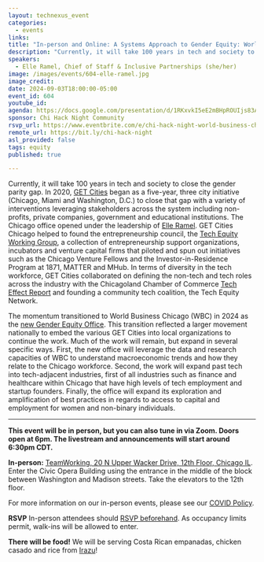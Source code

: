 ```yaml
---
layout: technexus_event
categories:
  - events
links: 
title: "In-person and Online: A Systems Approach to Gender Equity: World Business Chicago"
description: "Currently, it will take 100 years in tech and society to close the gender parity gap. In 2020, GET Cities began as a five-year, three city initiative (Chicago, Miami and Washington, D.C.) to close that gap with a variety of interventions leveraging stakeholders across the system including non-profits, private companies, government and educational institutions. Now at World Business Chicago (WBC) as the head of their new Gender Equity Office, Elle Ramel will lead the new office to leverage the data and research capacities of WBC to understand macroeconomic trends and how they relate to the Chicago workforce, expand past tech into tech-adjacent industries, and extend its exploration and amplification of best practices in regards to access to capital and employment for women and non-binary individuals."
speakers:
  - Elle Ramel, Chief of Staff & Inclusive Partnerships (she/her)
image: /images/events/604-elle-ramel.jpg
image_credit: 
date: 2024-09-03T18:00:00-05:00
event_id: 604
youtube_id: 
agenda: https://docs.google.com/presentation/d/1RKxvkI5eE2mBHpROUIjs83Aeh9-DnUATEUSDPDuCADc/edit#slide=id.g121c7120608_0_0
sponsor: Chi Hack Night Community
rsvp_url: https://www.eventbrite.com/e/chi-hack-night-world-business-chicagos-gender-equity-office-tickets-994071002127
remote_url: https://bit.ly/chi-hack-night
asl_provided: false
tags: equity
published: true

---
```


Currently, it will take 100 years in tech and society to close the gender parity gap. In 2020, [GET Cities](https://www.getcities.org/) began as a five-year, three city initiative (Chicago, Miami and Washington, D.C.) to close that gap with a variety of interventions leveraging stakeholders across the system including non-profits, private companies, government and educational institutions. The Chicago office opened under the leadership of [Elle Ramel](https://www.linkedin.com/in/elleramel/). GET Cities Chicago helped to found the entrepreneurship council, the [Tech Equity Working Group](https://worldbusinesschicago.com/tech-equity-working-group-tewg/), a collection of entrepreneurship support organizations, incubators and venture capital firms that piloted and spun out initiatives such as the Chicago Venture Fellows and the Investor-in-Residence Program at 1871, MATTER and MHub. In terms of diversity in the tech workforce, GET Cities collaborated on defining the non-tech and tech roles across the industry with the Chicagoland Chamber of Commerce [Tech Effect Report](https://www.chicagolandchamber.org/techeffect/) and founding a community tech coalition, the Tech Equity Network.  

The momentum transitioned to World Business Chicago (WBC) in 2024 as the [new Gender Equity Office](https://www.chicagobusiness.com/politics/world-business-chicago-launches-gender-equity-office). This transition reflected a larger movement nationally to embed the various GET Cities into local organizations to continue the work. Much of the work will remain, but expand in several specific ways. First, the new office will leverage the data and research capacities of WBC to understand macroeconomic trends and how they relate to the Chicago workforce. Second, the work will expand past tech into tech-adjacent industries, first of all industries such as finance and healthcare within Chicago that have high levels of tech employment and startup founders. Finally, the office will expand its exploration and amplification of best practices in regards to access to capital and employment for women and non-binary individuals. 

---

**This event will be in person, but you can also tune in via Zoom. Doors open at 6pm. The livestream and announcements will start around 6:30pm CDT.**

**In-person:** <a href='https://www.google.com/maps/place/TechNexus+Venture+Collaborative/@41.8835673,-87.6394085,17z/data=!3m1!4b1!4m5!3m4!1s0x880e2d5be57f04c5:0xa87e47e177660090!8m2!3d41.8835673!4d-87.6372198'>TeamWorking, 20 N Upper Wacker Drive, 12th Floor, Chicago IL</a>. Enter the Civic Opera Building using the entrance in the middle of the block between Washington and Madison streets. Take the elevators to the 12th floor.

For more information on our in-person events, please see our [COVID Policy](/blog/2022/09/09/our-covid-19-policy.html). 

**RSVP** In-person attendees should [RSVP beforehand]({{page.rsvp_url}}). As occupancy limits permit, walk-ins will be allowed to enter.

**There will be food!** We will be serving Costa Rican empanadas, chicken casado and rice from [Irazu](https://www.irazuchicago.com/)!
